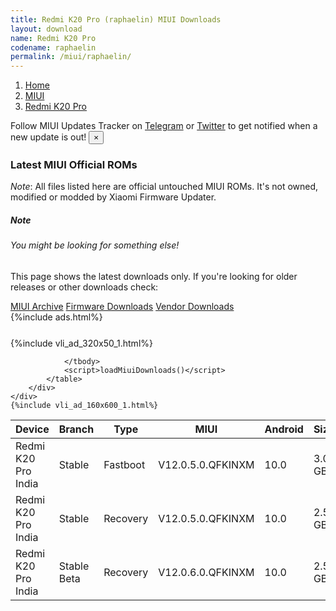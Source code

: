 ```yaml
---
title: Redmi K20 Pro (raphaelin) MIUI Downloads
layout: download
name: Redmi K20 Pro
codename: raphaelin
permalink: /miui/raphaelin/
---
```

<nav aria-label="breadcrumb">
    <ol class="breadcrumb">
        <li class="breadcrumb-item"><a href="/">Home</a></li>
        <li class="breadcrumb-item"><a href="/miui/">MIUI</a></li>
        <li class="breadcrumb-item active" aria-current="page"><a href="/miui/raphaelin/">Redmi K20 Pro</a></li>
    </ol>
</nav>
<div class="alert alert-primary alert-dismissible fade show" role="alert">
    Follow MIUI Updates Tracker on <a href="https://t.me/MIUIUpdatesTracker" class="alert-link">Telegram</a>
     or <a href="https://twitter.com/MiFwUpdater" class="alert-link">Twitter</a> to get notified when a new update is out!
    <button type="button" class="close" data-dismiss="alert" aria-label="Close">
        <span aria-hidden="true">&times;</span>
    </button>
</div>

### Latest MIUI Official ROMs
*Note*: All files listed here are official untouched MIUI ROMs. It's not owned, modified or modded by Xiaomi Firmware Updater.
<div class="card">
  <div class="card-body">
    <h5 class="card-title">Note</h5>
    <h6 class="card-subtitle mb-2 text-muted">You might be looking for something else!</h6>
    <p class="card-text">This page shows the latest downloads only.
     If you're looking for older releases or other downloads check:</p>
    <a href="/archive/miui/raphaelin/" class="card-link">MIUI Archive</a>
    <a href="/firmware/raphaelin/" class="card-link">Firmware Downloads</a>
    <a href="/vendor/raphaelin/" class="card-link">Vendor Downloads</a>
  </div>
</div>
{%include ads.html%}
<div class="row justify-content-center">
    <div class="col-10">
        <div class="table-responsive-md" style="margin-top: 25px;">
            {%include vli_ad_320x50_1.html%}
            <table id="miui" class="display dt-responsive nowrap compact table table-striped table-hover table-sm">
                <thead class="thead-dark">
                    <tr>
                        <th data-ref="device">Device</th>
                        <th data-ref="branch">Branch</th>
                        <th data-ref="type">Type</th>
                        <th data-ref="miui">MIUI</th>
                        <th data-ref="android">Android</th>
                        <th data-ref="size">Size</th>
                        <th data-ref="size">Date</th>
                        <th data-ref="link">Link</th>
                    </tr>
                </thead>
                <tbody>
                <tr><td>Redmi K20 Pro India</td><td>Stable</td><td>Fastboot</td><td>V12.0.5.0.QFKINXM</td><td>10.0</td><td>3.0 GB</td><td>2021-03-15</td><td><a href="/miui/raphaelin/stable/V12.0.5.0.QFKINXM/">Download</a></td></tr>
<tr><td>Redmi K20 Pro India</td><td>Stable</td><td>Recovery</td><td>V12.0.5.0.QFKINXM</td><td>10.0</td><td>2.5 GB</td><td>2021-03-31</td><td><a href="/miui/raphaelin/stable/V12.0.5.0.QFKINXM/">Download</a></td></tr>
<tr><td>Redmi K20 Pro India</td><td>Stable Beta</td><td>Recovery</td><td>V12.0.6.0.QFKINXM</td><td>10.0</td><td>2.5 GB</td><td>2021-06-30</td><td><a href="/miui/raphaelin/stable beta/V12.0.6.0.QFKINXM/">Download</a></td></tr>

                </tbody>
                <script>loadMiuiDownloads()</script>
            </table>
        </div>
    </div>
    {%include vli_ad_160x600_1.html%}
</div>
